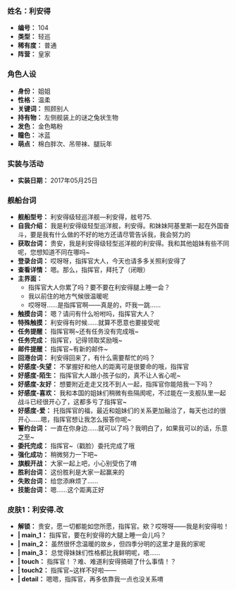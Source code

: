 ### 姓名：利安得
* **编号：** 104
* **类型：** 轻巡
* **稀有度：** 普通
* **阵营：** 皇家


### 角色人设
* **身份：** 姐姐
* **性格：** 温柔
* **关键词：** 照顾别人
* **持有物：** 左侧舰装上的谜之兔状生物
* **发色：** 金色略粉
* **瞳色：** 冰蓝
* **萌点：** 棉白胖次、吊带袜、腿玩年


### 实装与活动
* **实装日期：** 2017年05月25日


### 舰船台词
* **舰船型号：** 利安得级轻巡洋舰—利安得，舷号75.
* **自我介绍：** 我是利安得级轻型巡洋舰，利安得。和妹妹阿基里斯一起在外国奋斗，要是我有什么做的不好的地方还请尽管告诉我，我会努力的
* **获取台词：** 贵安，我是利安得级轻型巡洋舰的利安得。我和其他姐妹有些不同呢，您想知道不同在哪吗~
* **登录台词：** 哎呀呀，指挥官大人，今天也请多多关照利安得了
* **查看详情：** 嗯。那么，指挥官，拜托了（闭眼）
* **主界面：**
  * 指挥官大人你累了吗？要不要在利安得腿上睡一会？
  * 我以前住的地方气候很温暖呢
  * 哎呀呀……是指挥官啊——真是的，吓我一跳……
* **触摸台词：** 嗯？请问有什么吩咐吗，指挥官大人？
* **特殊触摸：** 利安得有时候……就算不愿意也要接受呢
* **任务提醒：** 指挥官啊~还有任务没有完成哦~
* **任务完成：** 指挥官，记得领取奖励哦~
* **邮件提醒：** 指挥官~有新的邮件~
* **回港台词：** 利安得回来了，有什么需要帮忙的吗？
* **好感度-失望：** 不掌握好和他人的距离可是很要命的哦，指挥官
* **好感度-陌生：** 指挥官大人跟小孩子似的，真不让人省心呢~
* **好感度-友好：** 想要附近走走又找不到人一起，指挥官你能陪我一下吗？
* **好感度-喜欢：** 我和本国的姐妹们稍微有些隔阂呢，不过能在一支舰队里一起战斗已经很开心了，这都多亏了指挥官~
* **好感度-爱：** 托指挥官的福，最近和姐妹们的关系更加融洽了，每天也过的很开心……嗯，指挥官想让我怎么报答你呢~
* **誓约台词：** 一直在你身边……就可以了吗？我明白了，如果我可以的话，乐意之至~
* **委托完成：** 指挥官~（戳脸）委托完成了哦
* **强化成功：** 稍微努力一下吧~
* **旗舰开战：** 大家一起上吧，小心别受伤了唷
* **胜利台词：** 这份胜利是大家一起赢来的
* **失败台词：** 给您添麻烦了……
* **技能台词：** 嗯……这个距离正好


### 皮肤1：利安得.改
* **解锁：** 贵安，愿一切都能如您所愿，指挥官。欸？哎呀呀——我是利安得啦！
* **| main_1：** 指挥官，要在利安得的大腿上睡一会儿吗？
* **| main_2：** 虽然很怀念温暖的故乡，但四季分明的这里才是我的家呢
* **| main_3：** 总觉得妹妹们性格都比我鲜明呢，唔……
* **| touch：** 指挥官！？难、难道利安得搞砸了什么事情！？
* **| touch2：** 指挥官~这样不好啦——
* **| detail：** 嗯嗯，指挥官，再多依靠我一点也没关系唷
